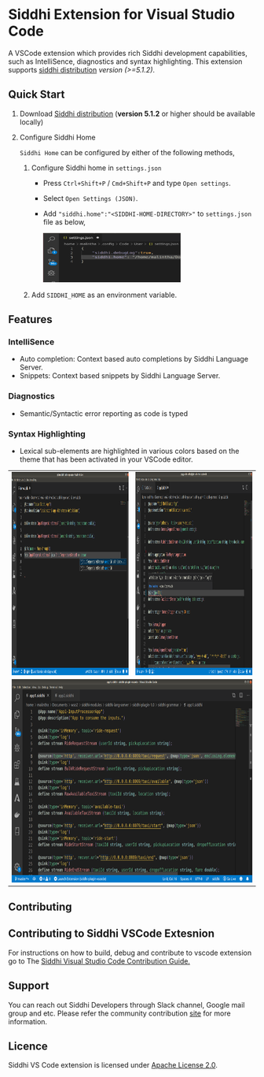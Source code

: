 # Siddhi Extension for Visual Studio Code

A VSCode extension which provides rich Siddhi development capabilities, such as IntelliSence, diagnostics and syntax highlighting. This extension supports [siddhi distribution](https://github.com/siddhi-io/distribution) *version (>=5.1.2)*.

## Quick Start

1. Download [Siddhi distribution](https://siddhi.io/en/v5.1/download/) (**version 5.1.2** or higher should be available locally)
<!-- update the version of the distribution url to once the /latest is supported.>
<!-- add sdk support as well-->
<!--or [Siddhi SDK](https://siddhi.io/en/v5.1/download/#pysiddhi) should be available locally.-->
2. Configure Siddhi Home

    `Siddhi Home` can be configured by either of the following methods,

   1. Configure Siddhi home in `settings.json`
       * Press `Ctrl+Shift+P` / `Cmd+Shift+P` and type  `Open settings`.
       * Select `Open Settings (JSON)`.
       * Add `"siddhi.home":"<SIDDHI-HOME-DIRECTORY>"` to `settings.json` file as below,

         <img height="100" width="280" src="resources/images/siddhi-home-configuration.png" alt="siddhi-home-configuration-image"/>

   2. Add ``SIDDHI_HOME`` as an environment variable.

## Features

### IntelliSence

* Auto completion: Context based auto completions by Siddhi Language Server.
* Snippets: Context based snippets by Siddhi Language Server.

### Diagnostics

* Semantic/Syntactic error reporting as code is typed

### Syntax Highlighting

* Lexical sub-elements are highlighted in various colors based on the theme that has been activated in your VSCode editor.

<table>
  <tr>
    <td> <img height="413" width="734" src="resources/images/completion.png" alt="completion-image"/> </td>
    <td> <img height="413" width="734" src="resources/images/diagnostics.png" alt="diagnostics-image"/> </td>
  </tr>
  <tr>
    <td colspan="2" align="center">
     <img height="413" width="734" src="resources/images/syntax_highlighting.png" alt="syntax-highlighting-image"/>
     </td>
  </tr>
</table>

## Contributing

## Contributing to Siddhi VSCode Extesnion
For instructions on how to build, debug and contribute to vscode extension go to The [Siddhi Visual Studio Code Contribution Guide.](CONTRIBUTING.md)

## Support

You can reach out Siddhi Developers through Slack channel, Google mail group and etc. Please refer the community contribution [site](https://siddhi.io/community/) for more information.

## Licence

Siddhi VS Code extension is licensed under [Apache License 2.0](https://github.com/siddhi-io/siddhi-plugin-vscode/blob/master/LICENSE).
